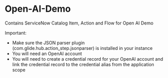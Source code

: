 # Open-AI-Demo
Contains ServiceNow Catalog Item, Action and Flow for Open AI Demo

Important:

- Make sure the JSON parser plugin (com.glide.hub.action_step.jsonparser) is installed in your instance
- You will need an OpenAI account
- You will need to create a credential record for your OpenAI account and link the credential record to the credential alias from the application scope
